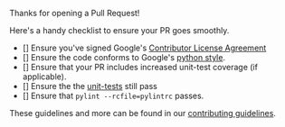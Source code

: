 Thanks for opening a Pull Request!

Here's a handy checklist to ensure your PR goes smoothly.

- [] Ensure you've signed Google's
[Contributor License Agreement](https://opensource.google.com/docs/cla/)
- [] Ensure the code conforms to Google's
[python style](https://google.github.io/styleguide/pyguide.html).
- [] Ensure that your PR includes increased unit-test coverage (if applicable).
- [] Ensure the the
[unit-tests](http://forsetisecurity.org/docs/development/#executing-tests)
still pass
- [] Ensure that `pylint --rcfile=pylintrc` passes.

These guidelines and more can be found in our
[contributing guidelines](.github/CONTRIBUTING.md).
